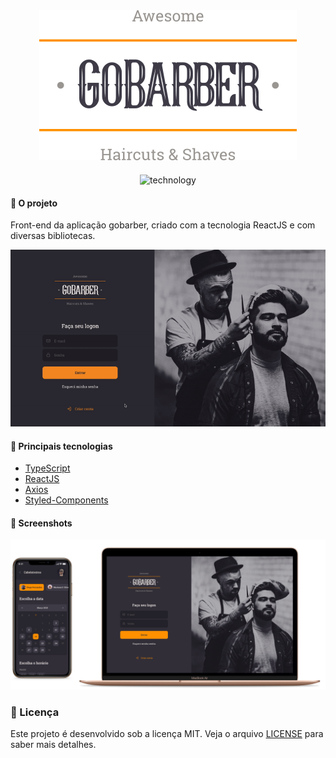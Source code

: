 <div align="center" style="margin-bottom: 20px;">
  <img alt="gobarber" src="./assets/images/goBarber-logo.svg" width="auto" heigth="auto"/>
</div>

<p align="center">
  <img alt="technology" src="https://img.shields.io/badge/React-20232A?style=for-the-badge&logo=react&logoColor=61DAFB">
</p>

#### :barber: O projeto

Front-end da aplicação gobarber, criado com a tecnologia ReactJS e com diversas bibliotecas.

<div align="center">
  <img src="./assets/images/preview.gif" alt="preview"/>
</div>

#### :rocket: Principais tecnologias

- [TypeScript](https://www.typescriptlang.org/docs/)
- [ReactJS](https://pt-br.reactjs.org/)
- [Axios](https://github.com/axios/axios)
- [Styled-Components](https://styled-components.com/)

#### 🎨 Screenshots

<p align="center">
  <a href='./assets/images/screenshots/'>
    <img width=600 src="./assets/images/gobarber-screens.png">
  </a>
</p>

### :memo: Licença

Este projeto é desenvolvido sob a licença MIT. Veja o arquivo [LICENSE](LICENSE.md) para saber mais detalhes.
